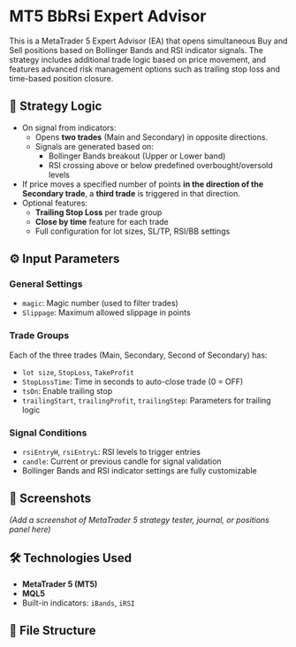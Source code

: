# MT5 BbRsi Expert Advisor

This is a MetaTrader 5 Expert Advisor (EA) that opens simultaneous Buy and Sell positions based on Bollinger Bands and RSI indicator signals. The strategy includes additional trade logic based on price movement, and features advanced risk management options such as trailing stop loss and time-based position closure.

## 🧠 Strategy Logic

- On signal from indicators:
  - Opens **two trades** (Main and Secondary) in opposite directions.
  - Signals are generated based on:
    - Bollinger Bands breakout (Upper or Lower band)
    - RSI crossing above or below predefined overbought/oversold levels
- If price moves a specified number of points **in the direction of the Secondary trade**, a **third trade** is triggered in that direction.
- Optional features:
  - **Trailing Stop Loss** per trade group
  - **Close by time** feature for each trade
  - Full configuration for lot sizes, SL/TP, RSI/BB settings

## ⚙️ Input Parameters

### General Settings
- `magic`: Magic number (used to filter trades)
- `Slippage`: Maximum allowed slippage in points

### Trade Groups
Each of the three trades (Main, Secondary, Second of Secondary) has:
- `lot size`, `StopLoss`, `TakeProfit`
- `StopLossTime`: Time in seconds to auto-close trade (0 = OFF)
- `tsOn`: Enable trailing stop
- `trailingStart`, `trailingProfit`, `trailingStep`: Parameters for trailing logic

### Signal Conditions
- `rsiEntryH`, `rsiEntryL`: RSI levels to trigger entries
- `candle`: Current or previous candle for signal validation
- Bollinger Bands and RSI indicator settings are fully customizable

## 📸 Screenshots

*(Add a screenshot of MetaTrader 5 strategy tester, journal, or positions panel here)*

## 🛠 Technologies Used

- **MetaTrader 5 (MT5)**
- **MQL5**
- Built-in indicators: `iBands`, `iRSI`

## 📂 File Structure

